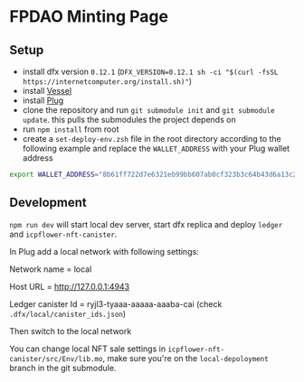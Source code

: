 # FPDAO Minting Page

## Setup

-   install dfx version `0.12.1` (`DFX_VERSION=0.12.1 sh -ci "$(curl -fsSL https://internetcomputer.org/install.sh)"`)
-   install [Vessel](https://github.com/dfinity/vessel)
-   install [Plug](https://plugwallet.ooo/)
-   clone the repository and run `git submodule init` and `git submodule update`. this pulls the submodules the project depends on
-   run `npm install` from root
-   create a `set-deploy-env.zsh` file in the root directory according to the following example and replace the `WALLET_ADDRESS` with your Plug wallet address

```sh
export WALLET_ADDRESS="8b61ff722d7e6321eb99bb607ab0cf323b3c64b43d6a13c245c8a4e197f7b38b"
```

## Development

`npm run dev` will start local dev server, start dfx replica and deploy `ledger` and `icpflower-nft-canister`.

In Plug add a local network with following settings:

Network name = local

Host URL = http://127.0.0.1:4943

Ledger canister Id = ryjl3-tyaaa-aaaaa-aaaba-cai (check `.dfx/local/canister_ids.json`)

Then switch to the local network

You can change local NFT sale settings in `icpflower-nft-canister/src/Env/lib.mo`, make sure you're on the `local-depoloyment` branch in the git submodule.
